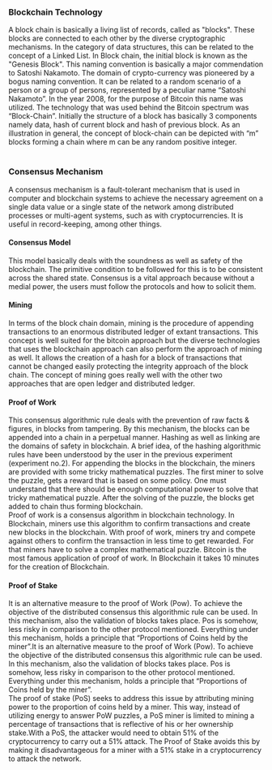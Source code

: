 
 <h3>Blockchain Technology</h3>
                     A block chain is basically a living list of records, called as "blocks". These blocks are connected to each other by the diverse cryptographic mechanisms. In the category of data structures, this can be related to the concept of a Linked List. In Block chain, the initial block is known as the "Genesis Block". This naming convention is basically a major commendation to Satoshi Nakamoto. The domain of crypto-currency was pioneered by a bogus naming convention. It can be related to a random scenario of a person or a group of persons, represented by a peculiar name “Satoshi Nakamoto”. In the year 2008, for the purpose of Bitcoin this name was utilized. The technology that was used behind the Bitcoin spectrum was “Block-Chain”. Initially the structure of a block has basically 3 components namely data, hash of current block and hash of previous block. As an illustration in general, the concept of block-chain can be depicted with “m” blocks forming a chain where m can be any random positive integer.
<br><br>  
<h3>Consensus Mechanism</h3>
                    A consensus mechanism is a fault-tolerant mechanism that is used in computer and blockchain systems to achieve the necessary
                    agreement on a single data value or a single state of the network among distributed processes or multi-agent systems, 
                    such as with cryptocurrencies. It is useful in record-keeping, among other things.
                     
<h4>Consensus Model</h4>
                     This model basically deals with the soundness as well as safety of the blockchain. The primitive condition to be followed for this is to be consistent across the shared state.
                     Consensus is a vital approach because without a medial power, the users must follow the protocols and how to solicit them.
                     <h4>Mining</h4>In terms of the block chain domain, mining is the procedure of appending transactions to an enormous distributed ledger of extant transactions. This concept is well suited for the bitcoin approach but the diverse technologies that uses the blockchain approach can also perform the approach of mining as well. It allows the creation of a hash for a block of transactions that cannot be changed easily protecting the integrity approach of the block chain. The concept of mining goes really well with the other two approaches that are open ledger and distributed ledger.
                    <h4>Proof of Work</h4>
                     This consensus algorithmic rule deals with the prevention of raw facts & figures, in blocks from tampering. By this mechanism, the blocks can be appended into a chain in a perpetual manner. Hashing as well as linking are the domains of safety in blockchain. A brief idea, of the hashing algorithmic rules have been understood by the user in the previous experiment (experiment no.2). For appending the blocks in the blockchain, the miners are provided with some tricky mathematical puzzles. The first miner to solve the puzzle, gets a reward that is based on some policy. One must understand that there should be enough computational power to solve that tricky mathematical puzzle.
                     After the solving of the puzzle, the blocks get added to chain thus forming blockchain.<br>
                     Proof of work is a consensus algorithm in blockchain technology. In Blockchain, miners use this algorithm to confirm transactions and create new blocks in the blockchain. With proof of work, miners try and compete against others to confirm the transaction in less time to get rewarded. For that miners have to solve a complex mathematical puzzle. 
                     Bitcoin is the most famous application of proof of work. In Blockchain it takes 10 minutes for the creation of Blockchain. 
                     <h4>Proof of Stake</h4>
                     It is an alternative measure to the proof of Work (Pow). To achieve the objective of the distributed consensus this algorithmic rule can be used. In this mechanism, also the validation of blocks takes place. Pos is somehow, less risky in comparison to the other protocol mentioned. Everything under this mechanism, holds a principle that “Proportions of Coins held by the miner”.It is an alternative measure to the proof of Work (Pow). To achieve the objective of the distributed consensus this algorithmic rule can be used. In this mechanism, also the validation of blocks takes place. Pos is somehow, less risky in comparison to the other protocol mentioned. Everything under this mechanism, holds a principle that “Proportions of Coins held by the miner”.<br>The proof of stake (PoS) seeks to address this issue by attributing mining power to the proportion of coins held by a miner. This way, instead of utilizing energy to answer PoW puzzles, a PoS miner is limited to mining a percentage of transactions that is reflective of his or her ownership stake.With a PoS, the attacker would need to obtain 51% of the cryptocurrency to carry out a 51% attack. The Proof of Stake avoids this by making it disadvantageous for a miner with a 51% stake in a cryptocurrency to attack the network.
                     <br><br>

